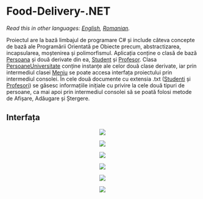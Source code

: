 # Food-Delivery-.NET

*Read this in other languages: [English](README.en.md), [Romanian](README.md).*

Proiectul are la bază limbajul de programare C# și include câteva concepte de bază ale Programării Orientată pe Obiecte precum, abstractizarea, incapsularea, moștenirea și polimorfismul. Aplicația conține o clasă de bază [Persoana](#Persoana) și două derivate din ea, [Student](#Student) și [Profesor](#Profesor). Clasa [PersoaneUniversitate](#PersoaneUniversitate) conține instanțe ale celor două clase derivate, iar prin intermediul clasei [Meniu](#Meniu) se poate accesa interfața proiectului prin intermediul consolei. În cele două documente cu extensia .txt ([Studenti](Studenti.txt) și [Profesori](Profesori.txt)) se găsesc informațiile inițiale cu privire la cele două tipuri de persoane, ca mai apoi prin intermediul consolei să se poată folosi metode de Afișare, Adăugare și Ștergere.

## Interfața

<p align="center">
  <img src="https://i.ibb.co/Mc5Xzph/Screenshot-8.png">
</p>

<p align="center">
  <img src="https://i.ibb.co/PGQBcFt/Screenshot-9.png">
</p>

<p align="center">
  <img src="https://i.ibb.co/svd6VWd/Screenshot-11.png">
</p>

<p align="center">
  <img src="https://i.ibb.co/1TS7fQt/Screenshot-12.png">
</p>

<p align="center">
  <img src="https://i.ibb.co/0Fm892x/Screenshot-13.png">
</p>

<p align="center">
  <img src="https://i.ibb.co/k23cFm5/Screenshot-14.png">
</p>
